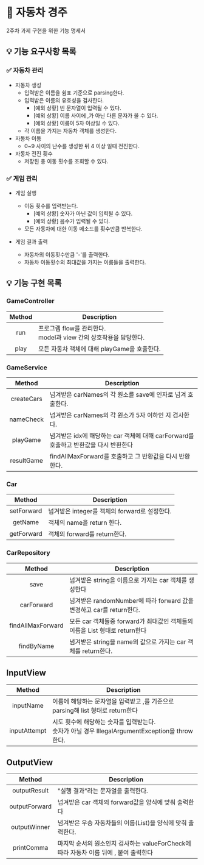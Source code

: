 # 🚗 자동차 경주
2주차 과제 구현을 위한 기능 명세서

## 💡  기능 요구사항 목록

### ✅ 자동차 관리

- 자동차 생성
  - 입력받은 이름을 쉼표 기준으로 parsing한다.
  - 입력받은 이름의 유효성을 검사한다.
    - [예외 상황] 빈 문자열이 입력될 수 있다.
    - [예외 상황] 이름 사이에 ,가 아닌 다른 문자가 올 수 있다.
    - [예외 상황] 이름이 5자 이상일 수 있다.
  - 각 이름을 가지는 자동차 객체를 생성한다.
- 자동차 이동
  - 0~9 사이의 난수를 생성한 뒤 4 이상 일때 전진한다.
- 자동차 전진 횟수
  - 저장된 총 이동 횟수를 조회할 수 있다.

### ✅ 게임 관리

- 게임 실행
  - 이동 횟수를 입력받는다.
    - [예외 상황] 숫자가 아닌 값이 입력될 수 있다.
    - [예외 상황] 음수가 입력될 수 있다.
  - 모든 자동차에 대한 이동 메소드를 횟수만큼 반복한다.

- 게임 결과 출력
  - 자동차의 이동횟수만큼 '-'를 출력한다.
  - 자동차 이동횟수의 최대값을 가지는 이름들을 출력한다.

## 💡  기능 구현 목록
### GameController
| Method  | Description                                      |
|:-------:|--------------------------------------------------|
|   run   | 프로그램 flow를 관리한다. <br> model과 view 간의 상호작용을 담당한다. |
|play| 모든 자동차 객체에 대해 playGame을 호출한다.|

### GameService
|   Method   | Description                                             |
|:----------:|---------------------------------------------------------|
| createCars | 넘겨받은 carNames의 각 원소를 save에 인자로 넘겨 호출한다.                 | 
| nameCheck  | 넘겨받은 carNames의 각 원소가 5자 이하인 지 검사한다.                     |
|  playGame  | 넘겨받은 idx에 해당하는 car 객체에 대해 carForward를 호출하고 반환값을 다시 반환한다 |
| resultGame | findAllMaxForward를 호출하고 그 반환값을 다시 반환한다.                 |

### Car
|   Method   | Description                      |
|:----------:|----------------------------------|
| setForward | 넘겨받은 integer를 객체의 forward로 설정한다. |
|  getName   | 객체의 name을 return 한다.             |
| getForward | 객체의 forward를 return한다.           |

### CarRepository
|      Method       | Description                                          |
|:-----------------:|------------------------------------------------------|
|       save        | 넘겨받은 string을 이름으로 가지는 car 객체를 생성한다                   |
|    carForward     | 넘겨받은 randomNumber에 따라 forward 값을 변경하고 car를 return한다. |
| findAllMaxForward | 모든 car 객체들중 forward가 최대값인 객체들의 이름을 List 형태로 return한다 |
|    findByName     | 넘겨받은 string을 name의 값으로 가지는 car 객체를 return한다.         |

## InputView
|    Method    | Description                                                             |
|:------------:|-------------------------------------------------------------------------|
|  inputName   | 이름에 해당하는 문자열을 입력받고 ,를 기준으로 parsing해 list 형태로 return한다                   |
| inputAttempt | 시도 횟수에 해당하는 숫자를 입력받는다.<br> 숫자가 아닐 경우 IllegalArgumentException을 throw한다. |

## OutputView
|    Method     | Description                                             |
|:-------------:|---------------------------------------------------------|
| outputResult  | "실행 결과"라는 문자열을 출력한다.                                    |
| outputForward | 넘겨받은 car 객체의 forward값을 양식에 맞춰 출력한다                      |
| outputWinner  | 넘겨받은 우승 자동차들의 이름(List<String>)을 양식에 맞춰 출력한다.            |
|  printComma   | 마지막 순서의 원소인지 검사하는 valueForCheck에 따라 자동차 이름 뒤에 , 붙여 출력한다 |